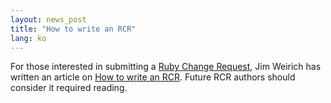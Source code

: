 ```yaml
---
layout: news_post
title: "How to write an RCR"
lang: ko
---
```


For those interested in submitting a [Ruby Change Request][1], Jim
Weirich has written an article on [How to write an RCR][2]. Future RCR
authors should consider it required reading.



[1]: http://rcrchive.net 
[2]: http://onestepback.org/index.cgi/Tech/Ruby/WritingRcrs.rdoc 

